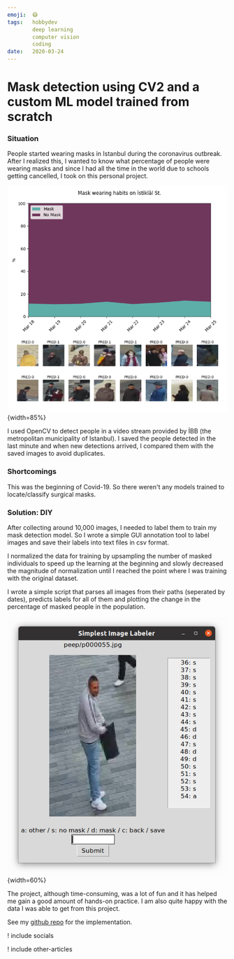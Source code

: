 ```yaml
---
emoji:  😷
tags:   hobbydev
        deep learning
        computer vision
        coding
date:   2020-03-24
---
```


# Mask detection using CV2 and a custom ML model trained from scratch

### Situation

People started wearing masks in Istanbul during the coronavirus outbreak. After I realized this, I wanted to know what percentage of people were wearing masks and since I had all the time in the world due to schools getting cancelled, I took on this personal project.

![](/static/img/projects/mask_data.png){width=85%}

I used OpenCV to detect people in a video stream provided by İBB (the metropolitan municipality of Istanbul). I saved the people detected in the last minute and when new detections arrived, I compared them with the saved images to avoid duplicates.

### Shortcomings

This was the beginning of Covid-19. So there weren't any models trained to locate/classify surgical masks. 

### Solution: DIY

After collecting around 10,000 images, I needed to label them to train my mask detection model. So I wrote a simple GUI annotation tool to label images and save their labels into text files in csv format.

I normalized the data for training by upsampling the number of masked individuals to speed up the learning at the beginning and slowly decreased the magnitude of normalization until I reached the point where I was training with the original dataset.

I wrote a simple script that parses all images from their paths (seperated by dates), predicts labels for all of them and plotting the change in the percentage of masked people in the population.

![](/static/img/projects/mask_gui.png){width=60%}

The project, although time-consuming, was a lot of fun and it has helped me gain a good amount of hands-on practice. I am also quite happy with the data I was able to get from this project.

See my [github repo](https://github.com/cemreefe/are-you-wearing-your-mask) for the implementation.

! include socials

! include other-articles
